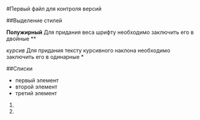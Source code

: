 #Первый файл для контроля версий

##Выделение стилей

**Полужирный**
Для придания веса шрифту необходимо заключить его в двойные **

*курсив*
Для придания тексту курсивного наклона необходимо заключить его в одинарные *


##Списки
* первый элемент
* второй элемент
* третий элемент

1. 
2. 
